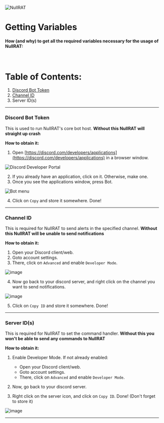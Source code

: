 ![NullRAT](https://user-images.githubusercontent.com/70959549/150108231-0c8a8b30-a3cf-4a94-8712-2277cd833731.png)

<h1 align=left>Getting Variables</h1>
<h4 align=left><b>How (and why) to get all the required variables necessary for the usage of NullRAT:</b></h4>
</br>
<h1>Table of Contents:</h2>

1. [Discord Bot Token](https://github.com/NullCode1337/NullRAT/blob/source/Getting%20Variables.md#discord-bot-token)
2. [Channel ID](https://github.com/NullCode1337/NullRAT/blob/source/Getting%20Variables.md#channel-id)
3. Server ID(s)

---
<h3>Discord Bot Token</h3>

This is used to run NullRAT's core bot host. **Without this NullRAT will straight up crash**

**How to obtain it:**

1. Open [https://discord.com/developers/applications](https://discord.com/developers/applications) in a browser window.

![Discord Developer Portal](https://user-images.githubusercontent.com/70959549/150104339-5b6edaf2-26ec-4438-9d08-cd82473db39e.png)

2. If you already have an application, click on it. Otherwise, make one.
3. Once you see the applications window, press Bot.

![Bot menu](https://user-images.githubusercontent.com/70959549/150104882-e3cd331b-82d1-4504-8cd6-ee02bf3cac98.png)

4. Click on `Copy` and store it somewhere. Done!

---
<h3>Channel ID</h3>

This is required for NullRAT to send alerts in the specified channel. **Without this NullRAT will be unable to send notifications**

**How to obtain it:**

1. Open your Discord client/web.
2. Goto account settings.
3. There, click on `Advanced` and enable `Developer Mode`.

![image](https://user-images.githubusercontent.com/70959549/150111475-d1cd44c1-98e2-4dd6-be07-90b87df7f624.png)

4. Now go back to your discord server, and right click on the channel you want to send notifications.

![image](https://user-images.githubusercontent.com/70959549/150112161-5ba2ac87-7311-4fa7-96ee-717ec369bfb9.png)

5. Click on `Copy ID` and store it somewhere. Done!

---
<h3>Server ID(s)</h3>

This is required for NullRAT to set the command handler. **Without this you won't be able to send any commands to NullRAT**

**How to obtain it:**

1. Enable Developer Mode. If not already enabled:
   - Open your Discord client/web.
   - Goto account settings.
   - There, click on `Advanced` and enable `Developer Mode`.

2. Now, go back to your discord server.
3. Right click on the server icon, and click on `Copy ID`. Done! (Don't forget to store it)

![image](https://user-images.githubusercontent.com/70959549/150113522-fa9b8cf7-d3bc-4b8d-b448-e6c515f546f4.png)

---
